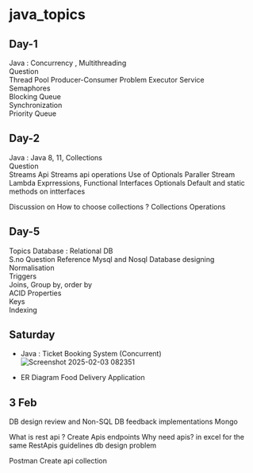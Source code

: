 ﻿# java_topics

## Day-1
Java : Concurrency , Multithreading	 
Question	 
Thread Pool	Producer-Consumer Problem
Executor Service	 
Semaphores	 	 	 
Blocking Queue	 	 	 
Synchronization	 	 	 
Priority Queue	

## Day-2
 
Java : Java 8, 11, Collections	 	 	 
Question	 
Streams Api	Streams api operations
Use of Optionals	Paraller Stream
Lambda Exprressions, Functional Interfaces	Optionals
Default and static methods on intterfaces	 
 	 
Discussion on How to choose collections ?	Collections Operations


## Day-5
Topics	Database : Relational DB	 	 	 	 	 
S.no	Question	 	Reference
 	Mysql and Nosql	Database designing	 
 	Normalisation	 	 	
 	Triggers	 	 	
 	Joins, Group by, order by	 	 	 	 
 	ACID Properties	 	 	 	 
 	Keys	 	 	 	 
 	Indexing				

## Saturday
- Java : Ticket Booking System (Concurrent)
![Screenshot 2025-02-03 082351](https://github.com/user-attachments/assets/c85e7d90-ef6c-4b92-ab55-42341743d5fe)

- ER Diagram Food Delivery Application

## 3 Feb
DB design review and
Non-SQL DB	feedback implementations
Mongo	 
 
 
What is rest api ?	Create Apis endpoints
Why need apis?	in excel for the same
RestApis guidelines	db design problem
 	 
Postman	Create api collection